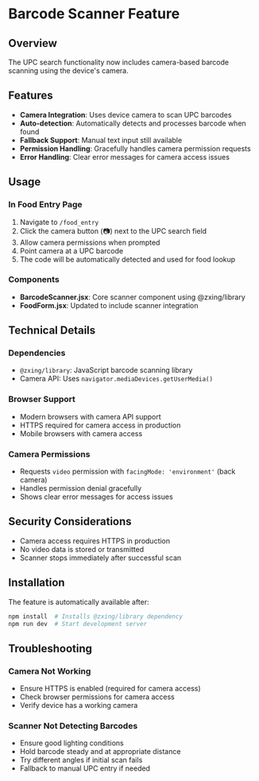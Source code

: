 # Barcode Scanner Feature

## Overview
The UPC search functionality now includes camera-based barcode scanning using the device's camera.

## Features
- **Camera Integration**: Uses device camera to scan UPC barcodes
- **Auto-detection**: Automatically detects and processes barcode when found
- **Fallback Support**: Manual text input still available
- **Permission Handling**: Gracefully handles camera permission requests
- **Error Handling**: Clear error messages for camera access issues

## Usage

### In Food Entry Page
1. Navigate to `/food_entry`
2. Click the camera button (📷) next to the UPC search field
3. Allow camera permissions when prompted
4. Point camera at a UPC barcode
5. The code will be automatically detected and used for food lookup

### Components
- **BarcodeScanner.jsx**: Core scanner component using @zxing/library
- **FoodForm.jsx**: Updated to include scanner integration

## Technical Details

### Dependencies
- `@zxing/library`: JavaScript barcode scanning library
- Camera API: Uses `navigator.mediaDevices.getUserMedia()`

### Browser Support
- Modern browsers with camera API support
- HTTPS required for camera access in production
- Mobile browsers with camera access

### Camera Permissions
- Requests `video` permission with `facingMode: 'environment'` (back camera)
- Handles permission denial gracefully
- Shows clear error messages for access issues

## Security Considerations
- Camera access requires HTTPS in production
- No video data is stored or transmitted
- Scanner stops immediately after successful scan

## Installation
The feature is automatically available after:
```bash
npm install  # Installs @zxing/library dependency
npm run dev  # Start development server
```

## Troubleshooting

### Camera Not Working
- Ensure HTTPS is enabled (required for camera access)
- Check browser permissions for camera access
- Verify device has a working camera

### Scanner Not Detecting Barcodes
- Ensure good lighting conditions
- Hold barcode steady and at appropriate distance
- Try different angles if initial scan fails
- Fallback to manual UPC entry if needed
